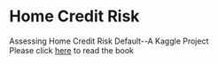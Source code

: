 # Home Credit Risk
Assessing Home Credit Risk Default--A Kaggle Project<br>
Please click [here](https://harnalashok.github.io/credit_risk/data_linkages.html) to read the book
